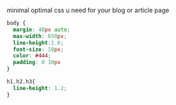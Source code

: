 
minimal optimal css u need for your blog or article page

```css
body {
  margin: 40px auto;
  max-width: 650px;
  line-height:1.6;
  font-size: 18px;
  color: #444;
  padding: 0 10px
}

h1,h2,h3{
  line-height: 1.2;
}
```